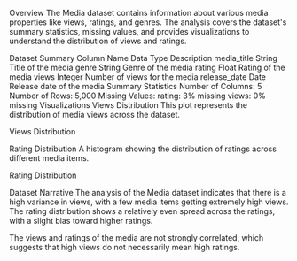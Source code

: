 Overview
The Media dataset contains information about various media properties like views, ratings, and genres. The analysis covers the dataset's summary statistics, missing values, and provides visualizations to understand the distribution of views and ratings.

Dataset Summary
Column Name	Data Type	Description
media_title	String	Title of the media
genre	String	Genre of the media
rating	Float	Rating of the media
views	Integer	Number of views for the media
release_date	Date	Release date of the media
Summary Statistics
Number of Columns: 5
Number of Rows: 5,000
Missing Values:
rating: 3% missing
views: 0% missing
Visualizations
Views Distribution
This plot represents the distribution of media views across the dataset.

Views Distribution

Rating Distribution
A histogram showing the distribution of ratings across different media items.

Rating Distribution

Dataset Narrative
The analysis of the Media dataset indicates that there is a high variance in views, with a few media items getting extremely high views. The rating distribution shows a relatively even spread across the ratings, with a slight bias toward higher ratings.

The views and ratings of the media are not strongly correlated, which suggests that high views do not necessarily mean high ratings.
